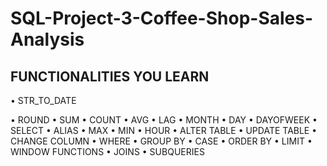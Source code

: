 # SQL-Project-3-Coffee-Shop-Sales-Analysis
## FUNCTIONALITIES YOU LEARN
• STR_TO_DATE

• ROUND
• SUM
• COUNT
• AVG
• LAG
• MONTH
• DAY
• DAYOFWEEK
• SELECT
• ALIAS
• MAX 
• MIN
• HOUR
• ALTER TABLE
• UPDATE TABLE
• CHANGE COLUMN
• WHERE
• GROUP BY
• CASE
• ORDER BY
• LIMIT
• WINDOW FUNCTIONS
• JOINS
• SUBQUERIES
